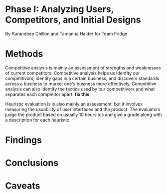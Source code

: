 # Phase I: Analyzing Users, Competitors, and Initial Designs


By Karandeep Dhillon and Tamanna Haider for Team Fridge


# Methods

Competitive analysis is mainly an assessment of strengths and weaknesses of current competitors. Competitive analysis helps us idenfity our competitivors, identify gaps in a certain business, and discovers standards across a business to market one's business more effectively. Competitive analysis can also identify the tactics used by our competitivors and what separates each competitor apart. **fix this**

Heuristic evaluation is is also mainly an assessment, but it involves measuring the usuability of user interfaces and the product. The evaluators judge the product based on usually 10 heursitcs and give a grade along with a description for each heuristic. 

# Findings


# Conclusions

# Caveats
